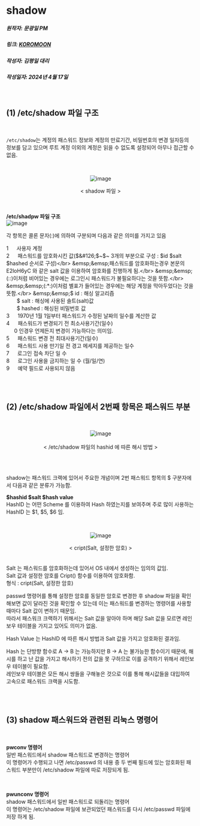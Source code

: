 # shadow
##### 원작자: 문광일 PM
##### 링크: [KOROMOON][koromoonlink]
[koromoonlink]: https://koromoon.blogspot.com/2018/02/passwd-shadow.html "Go koromoon"
##### 작성자: 김평일 대리
##### 작성일자: 2024년 4월 17일

</br>

## (1) /etc/shadow 파일 구조

</br>

`/etc/shadow`는 계정의 패스워드 정보와 계정의 만료기간, 비밀번호의 변경 일자등의 정보를 담고 있으며 루트 계정 이외의 계정은 읽을 수 없도록 설정되어 아무나 접근할 수 없음.

</br><div align="center">![image](https://github.com/ICTIS-Cert-System-Project/ICTIS-Cert-System/assets/165347210/ead48255-97bf-4276-aa05-9ec2e1b37ba0)</div>
<div align="center">< shadow 파일 ></div></br>

</br>

**/etc/shadpw 파일 구조**</br>
![image](https://github.com/ICTIS-Cert-System-Project/ICTIS-Cert-System/assets/165347210/6ed95d49-b8e2-4777-ad5b-d0c43c2a0517)</div>

각 항목은 콜론 문자(:)에 의하여 구분되며 다음과 같은 의미를 가지고 있음</br>

1 &emsp; 사용자 계정</br>
2 &emsp; 패스워드를 암호화시킨 값($&#126;$&#126;$&#126; 3개의 부분으로 구성 : $id $salt $hashed 순서로 구성)</br>
&emsp;&emsp;패스워드를 암호화하는경우 본문의 E2loH6yC 와 같은 salt 값을 이용하여 암호화를 진행하게 됨.</br>
&emsp;&emsp;(::)이처럼 비어있는 경우에는 로그인시 패스워드가 불필요하다는 것을 뜻함.</br>
&emsp;&emsp;(:*:)이처럼 별표가 들어있는 경우에는 해당 계정을 막아두었다는 것을 뜻함.</br>
&emsp;&emsp;$ id : 해싱 알고리즘</br>
&emsp;&emsp;$ salt : 해싱에 사용된 솔트(salt)값</br>
&emsp;&emsp;$ hashed : 해싱된 비밀번호 값</br>
3 &emsp; 1970년 1월 1일부터 패스워드가 수정된 날짜의 일수를 계산한 값</br>
4 &emsp; 패스워드가 변경되기 전 최소사용기간(일수)</br>
&ensp;&emsp;0 인경우 언제든지 변경이 가능하다는 의미임.</br>
5 &emsp; 패스워드 변경 전 최대사용기간(일수)</br>
6 &emsp; 패스워드 사용 만기일 전 경고 메세지를 제공하는 일수</br>
7 &emsp; 로그인 접속 차단 일 수</br>
8 &emsp; 로그인 사용을 금지하는 일 수 (월/일/연)</br>
9 &emsp; 예약 필드로 사용되지 않음</br>

</br>
</br>

## (2) /etc/shadow 파일에서 2번째 항목은 패스워드 부분


</br><div align="center">![image](https://github.com/ICTIS-Cert-System-Project/ICTIS-Cert-System/assets/165347210/18dde9a2-9455-4879-9196-1bf205c9d7ab)</div>
</br><div align="center">< /etc/shadow 파일의 hashid 에 따른 해시 방법 ></div></br>

</br>

shadow는 패스워드 크랙에 있어서 주요한 개념이며 2번 패스워드 항목의 $ 구분자에서 다음과 같은 분류가 가능함.</br>

**$hashid $salt $hash value**</br>
HashID 는 어떤 Scheme 를 이용하여 Hash 하였는지를 보여주며 주로 많이 사용하는 HashID 는 $1, $5, $6 임.</br>

</br><div align="center">![image](https://github.com/ICTIS-Cert-System-Project/ICTIS-Cert-System/assets/165347210/60962236-1639-411a-875c-59bc6e9dad83)</div>
<div align="center">< cript(Salt, 설정한 암호) ></div></br>

</br>
Salt 는 패스워드를 암호화하는데 있어서 OS 내에서 생성하는 임의의 값임.</br>
Salt 값과 설정한 암호를 Cript() 함수를 이용하여 암호화함.</br>
형식 : cript(Salt, 설정한 암호)</br>

passwd 명령어를 통해 설정한 암호를 동일한 암호로 변경한 후 shadow 파일을 확인해보면 값이 달라진 것을 확인할 수 있는데 이는 패스워드를 변경하는 명령어를 사용할 때마다 Salt 값이 변하기 때문임.</br>
따라서 패스워크 크랙하기 위해서는 Salt 값을 알아야 하며 해당 Salt 값을 모르면 레인보우 테이블을 가지고 있어도 의미가 없음.</br>

Hash Value 는 HashID 에 따른 해시 방법과 Salt 값을 가지고 암호화된 결과임.</br>

Hash 는 단방향 함수로 A -> B 는 가능하지만 B -> A 는 불가능한 함수이기 때문에, 해시를 하고 난 값을 가지고 해시하기 전의 값을 못 구하므로 이를 공격하기 위해서 레인보우 테이블이 필요함.</br>
레인보우 테이블은 모든 해시 쌍들을 구해놓은 것으로 이를 통해 해시값들을 대입하여 고속으로 패스워드 크랙을 시도함.</br>

</br>
</br>

## (3) shadow 패스워드와 관련된 리눅스 명령어

</br>

**pwconv 명령어**</br>
일반 패스워드에서 shadow 패스워드로 변경하는 명령어</br>
이 명령어가 수행되고 나면 /etc/passwd 의 내용 중 두 번째 필드에 있는 암호화된 패스워드 부분만이 /etc/shadow 파일에 따로 저장되게 됨.</br>

</br>

**pwunconv 명령어**</br>
shadow 패스워드에서 일반 패스워드로 되돌리는 명령어</br>
이 명령어는 /etc/shadow 파일에 보관되었던 패스워드를 다시 /etc/passwd 파일에 저장 하게 됨.</br>

</br>



